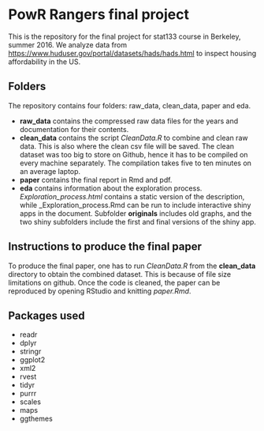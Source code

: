 # PowR Rangers final project

This is the repository for the final project for stat133 course in Berkeley, summer 2016. We analyze data from https://www.huduser.gov/portal/datasets/hads/hads.html to inspect housing affordability in the US. 

## Folders

The repository contains four folders: raw_data, clean_data, paper and eda. 
- **raw_data** contains the compressed raw data files for the years and documentation for their contents.
- **clean_data** contains the script _CleanData.R_ to combine and clean raw data. This is also where the clean csv file will be saved. The clean dataset was too big to store on Github, hence it has to be compiled on every machine separately. The compilation takes five to ten minutes on an average laptop.
- **paper** contains the final report in Rmd and pdf.
- **eda** contains information about the exploration process. _Exploration_process.html_ contains a static version of the description, while _Exploration_process.Rmd can be run to include interactive shiny apps in the document. Subfolder **originals** includes old graphs, and the two shiny subfolders include the first and final versions of the shiny app.


## Instructions to produce the final paper

To produce the final paper, one has to run _CleanData.R_ from the **clean_data** directory to obtain the combined dataset. This is because of file size limitations on github. Once the code is cleaned, the paper can be reproduced by opening RStudio and knitting _paper.Rmd_.

## Packages used
- readr
- dplyr
- stringr
- ggplot2
- xml2
- rvest
- tidyr
- purrr
- scales
- maps
- ggthemes
